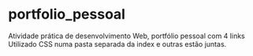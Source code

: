 # portfolio_pessoal
Atividade prática de desenvolvimento Web, portfólio pessoal com 4 links 
Utilizado CSS numa pasta separada da index e outras estão juntas. 

